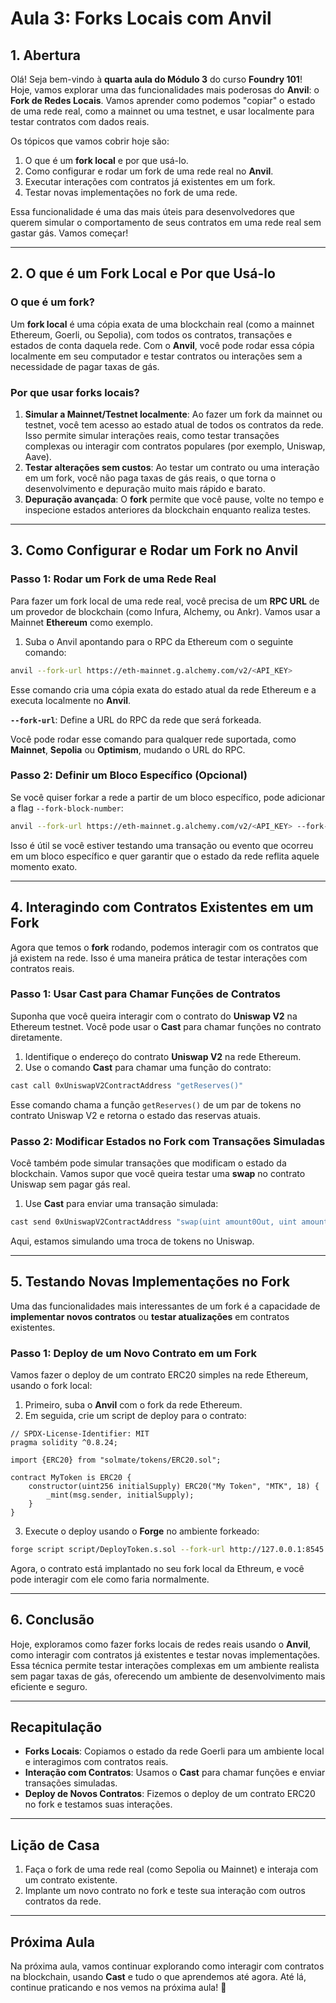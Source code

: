 # Aula 3: Forks Locais com Anvil

## 1. Abertura


Olá! Seja bem-vindo à **quarta aula do Módulo 3** do curso **Foundry 101**! Hoje, vamos explorar uma das funcionalidades mais poderosas do **Anvil**: o **Fork de Redes Locais**. Vamos aprender como podemos "copiar" o estado de uma rede real, como a mainnet ou uma testnet, e usar localmente para testar contratos com dados reais.

Os tópicos que vamos cobrir hoje são:

1. O que é um **fork local** e por que usá-lo.
2. Como configurar e rodar um fork de uma rede real no **Anvil**.
3. Executar interações com contratos já existentes em um fork.
4. Testar novas implementações no fork de uma rede.

Essa funcionalidade é uma das mais úteis para desenvolvedores que querem simular o comportamento de seus contratos em uma rede real sem gastar gás. Vamos começar!

---

## 2. O que é um Fork Local e Por que Usá-lo

### O que é um fork?

Um **fork local** é uma cópia exata de uma blockchain real (como a mainnet Ethereum, Goerli, ou Sepolia), com todos os contratos, transações e estados de conta daquela rede. Com o **Anvil**, você pode rodar essa cópia localmente em seu computador e testar contratos ou interações sem a necessidade de pagar taxas de gás.

### Por que usar forks locais?

1. **Simular a Mainnet/Testnet localmente**: Ao fazer um fork da mainnet ou testnet, você tem acesso ao estado atual de todos os contratos da rede. Isso permite simular interações reais, como testar transações complexas ou interagir com contratos populares (por exemplo, Uniswap, Aave).
2. **Testar alterações sem custos**: Ao testar um contrato ou uma interação em um fork, você não paga taxas de gás reais, o que torna o desenvolvimento e depuração muito mais rápido e barato.
3. **Depuração avançada**: O **fork** permite que você pause, volte no tempo e inspecione estados anteriores da blockchain enquanto realiza testes.

---

## 3. Como Configurar e Rodar um Fork no Anvil

### Passo 1: Rodar um Fork de uma Rede Real

Para fazer um fork local de uma rede real, você precisa de um **RPC URL** de um provedor de blockchain (como Infura, Alchemy, ou Ankr). Vamos usar a Mainnet **Ethereum** como exemplo.

1. Suba o Anvil apontando para o RPC da Ethereum com o seguinte comando:

```bash
anvil --fork-url https://eth-mainnet.g.alchemy.com/v2/<API_KEY>
```

Esse comando cria uma cópia exata do estado atual da rede Ethereum e a executa localmente no **Anvil**.

**`--fork-url`**: Define a URL do RPC da rede que será forkeada.

Você pode rodar esse comando para qualquer rede suportada, como **Mainnet**, **Sepolia** ou **Optimism**, mudando o URL do RPC.

### Passo 2: Definir um Bloco Específico (Opcional)

Se você quiser forkar a rede a partir de um bloco específico, pode adicionar a flag `--fork-block-number`:

```bash
anvil --fork-url https://eth-mainnet.g.alchemy.com/v2/<API_KEY> --fork-block-number 1234567
```

Isso é útil se você estiver testando uma transação ou evento que ocorreu em um bloco específico e quer garantir que o estado da rede reflita aquele momento exato.

---

## 4. Interagindo com Contratos Existentes em um Fork

Agora que temos o **fork** rodando, podemos interagir com os contratos que já existem na rede. Isso é uma maneira prática de testar interações com contratos reais.

### Passo 1: Usar Cast para Chamar Funções de Contratos

Suponha que você queira interagir com o contrato do **Uniswap V2** na Ethereum testnet. Você pode usar o **Cast** para chamar funções no contrato diretamente.

1. Identifique o endereço do contrato **Uniswap V2** na rede Ethereum.
2. Use o comando **Cast** para chamar uma função do contrato:

```bash
cast call 0xUniswapV2ContractAddress "getReserves()"
```

Esse comando chama a função `getReserves()` de um par de tokens no contrato Uniswap V2 e retorna o estado das reservas atuais.

### Passo 2: Modificar Estados no Fork com Transações Simuladas

Você também pode simular transações que modificam o estado da blockchain. Vamos supor que você queira testar uma **swap** no contrato Uniswap sem pagar gás real.

1. Use **Cast** para enviar uma transação simulada:

```bash
cast send 0xUniswapV2ContractAddress "swap(uint amount0Out, uint amount1Out, address to, bytes calldata data)" 100 0 0xYourAddress "0x"
```

Aqui, estamos simulando uma troca de tokens no Uniswap.

---

## 5. Testando Novas Implementações no Fork

Uma das funcionalidades mais interessantes de um fork é a capacidade de **implementar novos contratos** ou **testar atualizações** em contratos existentes.

### Passo 1: Deploy de um Novo Contrato em um Fork

Vamos fazer o deploy de um contrato ERC20 simples na rede Ethereum, usando o fork local:

1. Primeiro, suba o **Anvil** com o fork da rede Ethereum.
2. Em seguida, crie um script de deploy para o contrato:

```solidity
// SPDX-License-Identifier: MIT
pragma solidity ^0.8.24;

import {ERC20} from "solmate/tokens/ERC20.sol";

contract MyToken is ERC20 {
    constructor(uint256 initialSupply) ERC20("My Token", "MTK", 18) {
        _mint(msg.sender, initialSupply);
    }
}
```

3. Execute o deploy usando o **Forge** no ambiente forkeado:

```bash
forge script script/DeployToken.s.sol --fork-url http://127.0.0.1:8545 --broadcast
```

Agora, o contrato está implantado no seu fork local da Ethreum, e você pode interagir com ele como faria normalmente.

---

## 6. Conclusão

Hoje, exploramos como fazer forks locais de redes reais usando o **Anvil**, como interagir com contratos já existentes e testar novas implementações. Essa técnica permite testar interações complexas em um ambiente realista sem pagar taxas de gás, oferecendo um ambiente de desenvolvimento mais eficiente e seguro.

---

## Recapitulação

- **Forks Locais**: Copiamos o estado da rede Goerli para um ambiente local e interagimos com contratos reais.
- **Interação com Contratos**: Usamos o **Cast** para chamar funções e enviar transações simuladas.
- **Deploy de Novos Contratos**: Fizemos o deploy de um contrato ERC20 no fork e testamos suas interações.

---

## Lição de Casa

1. Faça o fork de uma rede real (como Sepolia ou Mainnet) e interaja com um contrato existente.
2. Implante um novo contrato no fork e teste sua interação com outros contratos da rede.

---

## Próxima Aula

Na próxima aula, vamos continuar explorando como interagir com contratos na blockchain, usando **Cast** e tudo o que aprendemos até agora. Até lá, continue praticando e nos vemos na próxima aula! 👋
